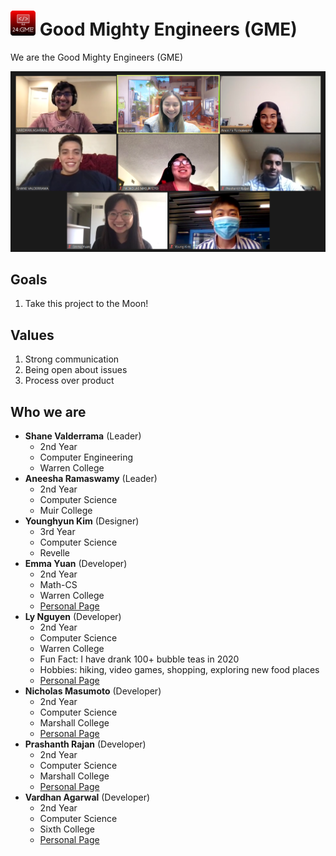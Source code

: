 # <img src="./imgs/logo.png" height="40px" width="40px"> **G**ood **M**ighty **E**ngineers **(GME)** 

We are the Good Mighty Engineers (GME)

![Group Photo](./imgs/teamphoto.png)

## Goals
1. Take this project to the Moon!

## Values
1. Strong communication
2. Being open about issues
3. Process over product

## Who we are

* **Shane Valderrama** (Leader)
  * 2nd Year
  * Computer Engineering
  * Warren College
* **Aneesha Ramaswamy** (Leader)
  * 2nd Year
  * Computer Science
  * Muir College
* **Younghyun Kim** (Designer)
  * 3rd Year
  * Computer Science
  * Revelle
* **Emma Yuan** (Developer)
  * 2nd Year
  * Math-CS
  * Warren College
  * [Personal Page](https://www.linkedin.com/in/emma-yuan/)
* **Ly Nguyen** (Developer)
  * 2nd Year
  * Computer Science
  * Warren College
  * Fun Fact: I have drank 100+ bubble teas in 2020
  * Hobbies: hiking, video games, shopping, exploring new food places
  * [Personal Page](https://www.linkedin.com/in/lynguyxn/)
* **Nicholas Masumoto** (Developer)
  * 2nd Year
  * Computer Science
  * Marshall College
  * [Personal Page](https://github.com/nmasumot)
* **Prashanth Rajan** (Developer)
  * 2nd Year
  * Computer Science
  * Marshall College
  * [Personal Page](http://linkedin.com/in/rajanprashanth/)
* **Vardhan Agarwal** (Developer)
  * 2nd Year
  * Computer Science
  * Sixth College
  * [Personal Page](https://www.linkedin.com/in/vardhanagarwal/)
